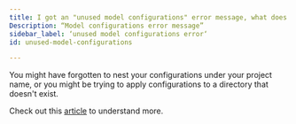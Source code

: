 ```yaml
---
title: I got an "unused model configurations" error message, what does this mean?
Description: “Model configurations error message”
sidebar_label: ‘unused model configurations error‘
id: unused-model-configurations

---
```

You might have forgotten to nest your configurations under your project name, or you might be trying to apply configurations to a directory that doesn't exist. 

Check out this [article](https://discourse.getdbt.com/t/faq-i-got-an-unused-model-configurations-error-message-what-does-this-mean/112) to understand more.
